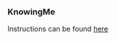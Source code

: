 ### KnowingMe

Instructions can be found [here](https://docs.google.com/document/d/1rw3woYld8AKFWuxv9dBv-4Jxv_XXqGR1g3abFDTE9aM/edit?usp=sharing)

